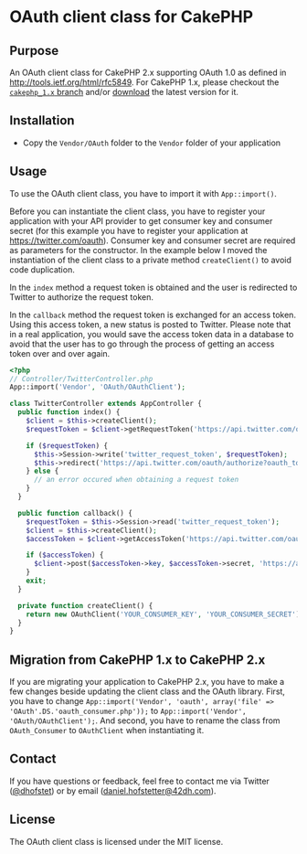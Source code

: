 # OAuth client class for CakePHP

## Purpose

An OAuth client class for CakePHP 2.x supporting OAuth 1.0 as defined in http://tools.ietf.org/html/rfc5849. For CakePHP 1.x, please checkout the [`cakephp_1.x` branch](https://github.com/cakebaker/oauth-consumer/tree/cakephp_1.x) and/or [download](https://github.com/cakebaker/oauth-consumer/zipball/v1.0.1) the latest version for it.

## Installation

* Copy the `Vendor/OAuth` folder to the `Vendor` folder of your application

## Usage

To use the OAuth client class, you have to import it with `App::import()`.

Before you can instantiate the client class, you have to register your application with your API provider to get consumer key and consumer secret (for this example you have to register your application at https://twitter.com/oauth). Consumer key and consumer secret are required as parameters for the constructor. In the example below I moved the instantiation of the client class to a private method `createClient()` to avoid code duplication.

In the `index` method a request token is obtained and the user is redirected to Twitter to authorize the request token.

In the `callback` method the request token is exchanged for an access token. Using this access token, a new status is posted to Twitter. Please note that in a real application, you would save the access token data in a database to avoid that the user has to go through the process of getting an access token over and over again.

```php
<?php
// Controller/TwitterController.php
App::import('Vendor', 'OAuth/OAuthClient');

class TwitterController extends AppController {
  public function index() {
    $client = $this->createClient();
    $requestToken = $client->getRequestToken('https://api.twitter.com/oauth/request_token', 'http://' . $_SERVER['HTTP_HOST'] . '/twitter/callback');

    if ($requestToken) {
      $this->Session->write('twitter_request_token', $requestToken);
      $this->redirect('https://api.twitter.com/oauth/authorize?oauth_token=' . $requestToken->key);
    } else {
      // an error occured when obtaining a request token
    }
  }

  public function callback() {
    $requestToken = $this->Session->read('twitter_request_token');
    $client = $this->createClient();
    $accessToken = $client->getAccessToken('https://api.twitter.com/oauth/access_token', $requestToken);

    if ($accessToken) {
      $client->post($accessToken->key, $accessToken->secret, 'https://api.twitter.com/1/statuses/update.json', array('status' => 'hello world!'));
    }
    exit;
  }

  private function createClient() {
    return new OAuthClient('YOUR_CONSUMER_KEY', 'YOUR_CONSUMER_SECRET');
  }
}
```

## Migration from CakePHP 1.x to CakePHP 2.x

If you are migrating your application to CakePHP 2.x, you have to make a few changes beside updating the client class and the OAuth library. First, you have to change `App::import('Vendor', 'oauth', array('file' => 'OAuth'.DS.'oauth_consumer.php'));` to `App::import('Vendor', 'OAuth/OAuthClient');`. And second, you have to rename the class from `OAuth_Consumer` to `OAuthClient` when instantiating it.

## Contact

If you have questions or feedback, feel free to contact me via Twitter ([@dhofstet](https://twitter.com/dhofstet)) or by email (daniel.hofstetter@42dh.com).

## License

The OAuth client class is licensed under the MIT license.
